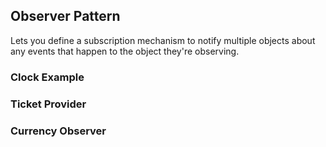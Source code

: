 ## Observer Pattern
Lets you define a subscription mechanism to notify multiple objects about any events that happen to the object they're observing.

### Clock Example


### Ticket Provider


### Currency Observer